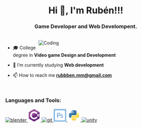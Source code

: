 <h1 align="center">Hi 👋, I'm Rubén!!!</h1>
<h3 align="center">Game Developer and Web Develompent.</h3>

<br>

<img align="right" alt="Coding" width="400" src="https://github.com/rubbenmm/rubbenmm/assets/125697479/a64ac3e7-4f29-4eb6-9fce-3f3e3e6f8cd3">
<p align="left">

- 🎓 College degree in **Video game Design and Development**

- 🌱 I’m currently studying **Web development**

- 📫 How to reach me **rubbben.mm@gmail.com**
</p>

<p align="left">
</p>

<br>

<h3 align="left">Languages and Tools:</h3>
<p align="left"> <a href="https://www.blender.org/" target="_blank" rel="noreferrer"> <img src="https://download.blender.org/branding/community/blender_community_badge_white.svg" alt="blender" width="40" height="40"/> </a> <a href="https://www.w3schools.com/cs/" target="_blank" rel="noreferrer"> <img src="https://raw.githubusercontent.com/devicons/devicon/master/icons/csharp/csharp-original.svg" alt="csharp" width="40" height="40"/> </a> <a href="https://git-scm.com/" target="_blank" rel="noreferrer"> <img src="https://www.vectorlogo.zone/logos/git-scm/git-scm-icon.svg" alt="git" width="40" height="40"/> </a> <a href="https://www.photoshop.com/en" target="_blank" rel="noreferrer"> <img src="https://raw.githubusercontent.com/devicons/devicon/master/icons/photoshop/photoshop-line.svg" alt="photoshop" width="40" height="40"/> </a> <a href="https://www.python.org" target="_blank" rel="noreferrer"> <img src="https://raw.githubusercontent.com/devicons/devicon/master/icons/python/python-original.svg" alt="python" width="40" height="40"/> </a> <a href="https://unity.com/" target="_blank" rel="noreferrer"> <img src="https://www.vectorlogo.zone/logos/unity3d/unity3d-icon.svg" alt="unity" width="40" height="40"/> </a> </p>
